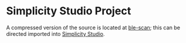 # Simplicity Studio Project

A compressed version of the source is located at [ble-scan](ble-scan.sls); this can be directed imported into [Simplicity Studio](https://www.silabs.com/products/development-tools/software/simplicity-studio).
